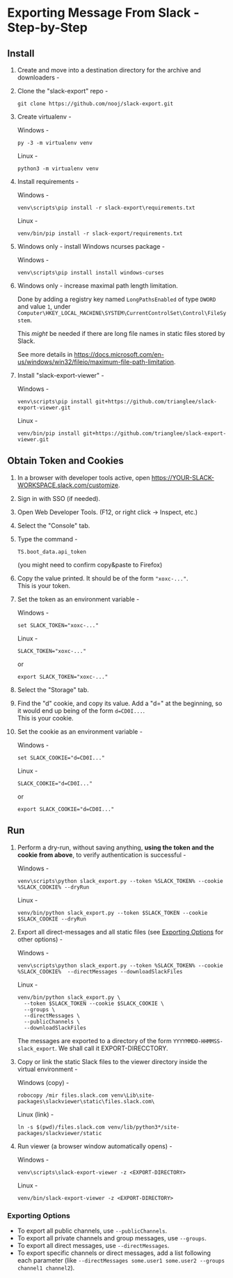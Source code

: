 # Exporting Message From Slack - Step-by-Step

## Install

1. Create and move into a destination directory for the archive and downloaders -
   
1. Clone the "slack-export" repo -

   ```
   git clone https://github.com/nooj/slack-export.git
   ```
   
1. Create virtualenv -

   Windows -

   ```
   py -3 -m virtualenv venv
   ```

   Linux -

   ```
   python3 -m virtualenv venv
   ```
   
1. Install requirements -

   Windows -

   ```
   venv\scripts\pip install -r slack-export\requirements.txt
   ```

   Linux -

   ```
   venv/bin/pip install -r slack-export/requirements.txt
   ```

1. Windows only - install Windows ncurses package -

   Windows -

   ```
   venv\scripts\pip install install windows-curses
   ```

1. Windows only - increase maximal path length limitation.

   Done by adding a registry key named `LongPathsEnabled` of type
   `DWORD` and value `1`, under 
   `Computer\HKEY_LOCAL_MACHINE\SYSTEM\CurrentControlSet\Control\FileSystem`.

   This *might* be needed if there are long file names in static files
   stored by Slack.

   See more details in https://docs.microsoft.com/en-us/windows/win32/fileio/maximum-file-path-limitation.

1. Install "slack-export-viewer" -

   Windows -

   ```
   venv\scripts\pip install git+https://github.com/trianglee/slack-export-viewer.git
   ```

   Linux -

   ```
   venv/bin/pip install git+https://github.com/trianglee/slack-export-viewer.git
   ```

## Obtain Token and Cookies

1. In a browser with developer tools active, open https://YOUR-SLACK-WORKSPACE.slack.com/customize.

1. Sign in with SSO (if needed).

1. Open Web Developer Tools.  (F12, or right click -> Inspect, etc.)

1. Select the "Console" tab.

1. Type the command -

   `TS.boot_data.api_token`

   (you might need to confirm copy&paste to Firefox)
   
1. Copy the value printed. It should be of the form `"xoxc-..."`.  
   This is your token.

1. Set the token as an environment variable -

   Windows -

   ```
   set SLACK_TOKEN="xoxc-..."
   ```

   Linux -

   ```
   SLACK_TOKEN="xoxc-..."
   ```
   or
   ```
   export SLACK_TOKEN="xoxc-..."
   ```

1. Select the "Storage" tab.

1. Find the "d" cookie, and copy its value. Add a "d=" at the beginning, so it would
   end up being of the form `d=CD0I...`.  
   This is your cookie.

1. Set the cookie as an environment variable -

   Windows -

   ```
   set SLACK_COOKIE="d=CD0I..."
   ```

   Linux -

   ```
   SLACK_COOKIE="d=CD0I..."
   ```
   or
   ```
   export SLACK_COOKIE="d=CD0I..."
   ```

## Run

1. Perform a dry-run, without saving anything, **using the token and the cookie from above**,
   to verify authentication is successful -

   Windows -

   ```
   venv\scripts\python slack_export.py --token %SLACK_TOKEN% --cookie %SLACK_COOKIE% --dryRun 
   ```

   Linux -

   ```
   venv/bin/python slack_export.py --token $SLACK_TOKEN --cookie $SLACK_COOKIE --dryRun 
   ```

1. Export all direct-messages and all static files (see [Exporting Options](#exporting-options) for other options) -

   Windows -

   ```
   venv\scripts\python slack_export.py --token %SLACK_TOKEN% --cookie %SLACK_COOKIE%  --directMessages --downloadSlackFiles 
   ```

   Linux -

   ```
   venv/bin/python slack_export.py \
     --token $SLACK_TOKEN --cookie $SLACK_COOKIE \
     --groups \
     --directMessages \
     --publicChannels \
     --downloadSlackFiles 
   ```

   The messages are exported to a directory of the form `YYYYMMDD-HHMMSS-slack_export`.
   We shall call it EXPORT-DIRECCTORY.

1. Copy or link the static Slack files to the viewer directory inside the virtual environment -

   Windows (copy) -

   ```
   robocopy /mir files.slack.com venv\Lib\site-packages\slackviewer\static\files.slack.com\
   ```

   Linux (link) -

   ```
   ln -s $(pwd)/files.slack.com venv/lib/python3*/site-packages/slackviewer/static
   ```

1. Run viewer (a browser window automatically opens) -

   Windows -

   ```
   venv\scripts\slack-export-viewer -z <EXPORT-DIRECTORY>
   ```

   Linux -

   ```
   venv/bin/slack-export-viewer -z <EXPORT-DIRECTORY>
   ```

### Exporting Options

* To export all public channels, use `--publicChannels`.
* To export all private channels and group messages, use `--groups`.
* To export all direct messages, use `--directMessages`.
* To export specific channels or direct messages, add a list following each parameter 
  (like `--directMessages some.user1 some.user2 --groups channel1 channel2`).
